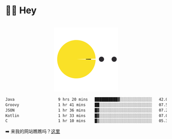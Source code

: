 
# 👋🏻 Hey
<div align="center">
	<br>
	<img src="https://raw.githubusercontent.com/Aniket965/Aniket965/master/pacman.svg?sanitize=true" width="200" height="200">
	<br>
</div>

<!--START_SECTION:waka-->

```txt
Java                   9 hrs 20 mins   ██████████▓░░░░░░░░░░░░░░   42.02 %
Groovy                 1 hr 41 mins    ██░░░░░░░░░░░░░░░░░░░░░░░   07.58 %
JSON                   1 hr 36 mins    █▓░░░░░░░░░░░░░░░░░░░░░░░   07.21 %
Kotlin                 1 hr 33 mins    █▓░░░░░░░░░░░░░░░░░░░░░░░   07.05 %
C                      1 hr 10 mins    █▒░░░░░░░░░░░░░░░░░░░░░░░   05.30 %
```

<!--END_SECTION:waka-->

 ➡️  来我的网站瞧瞧吗？[这里](https://www.shaolongfei.com)
